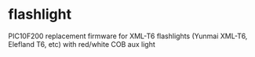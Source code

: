 # flashlight
PIC10F200 replacement firmware for XML-T6 flashlights (Yunmai XML-T6, Elefland T6, etc) with red/white COB aux light
